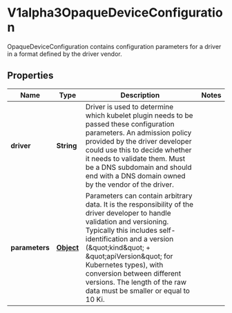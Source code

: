 

# V1alpha3OpaqueDeviceConfiguration

OpaqueDeviceConfiguration contains configuration parameters for a driver in a format defined by the driver vendor.
## Properties

Name | Type | Description | Notes
------------ | ------------- | ------------- | -------------
**driver** | **String** | Driver is used to determine which kubelet plugin needs to be passed these configuration parameters.  An admission policy provided by the driver developer could use this to decide whether it needs to validate them.  Must be a DNS subdomain and should end with a DNS domain owned by the vendor of the driver. | 
**parameters** | [**Object**](.md) | Parameters can contain arbitrary data. It is the responsibility of the driver developer to handle validation and versioning. Typically this includes self-identification and a version (\&quot;kind\&quot; + \&quot;apiVersion\&quot; for Kubernetes types), with conversion between different versions.  The length of the raw data must be smaller or equal to 10 Ki. | 



